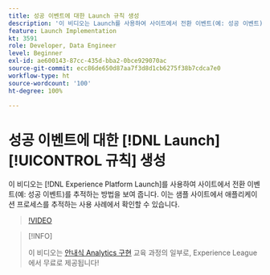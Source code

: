 ```yaml
---
title: 성공 이벤트에 대한 Launch 규칙 생성
description: '이 비디오는 Launch를 사용하여 사이트에서 전환 이벤트(예: 성공 이벤트)를 추적하는 방법을 보여 줍니다. 이는 샘플 사이트에서 애플리케이션 프로세스를 추적하는 사용 사례에서 확인할 수 있습니다.'
feature: Launch Implementation
kt: 3591
role: Developer, Data Engineer
level: Beginner
exl-id: ae600143-87cc-435d-bba2-0bce929070ac
source-git-commit: ecc86de650d87aa7f3d8d1cb6275f38b7cdca7e0
workflow-type: ht
source-wordcount: '100'
ht-degree: 100%

---
```


# 성공 이벤트에 대한 [!DNL Launch] [!UICONTROL 규칙] 생성

이 비디오는 [!DNL Experience Platform Launch]를 사용하여 사이트에서 전환 이벤트(예: 성공 이벤트)를 추적하는 방법을 보여 줍니다. 이는 샘플 사이트에서 애플리케이션 프로세스를 추적하는 사용 사례에서 확인할 수 있습니다.

>[!VIDEO](https://video.tv.adobe.com/v/28778/?quality=12&learn=on)

>[!INFO]
>
> 이 비디오는 [안내식 Analytics 구현](https://experienceleague.adobe.com/?recommended=Analytics-D-1-2019.1) 교육 과정의 일부로, Experience League에서 무료로 제공됩니다!